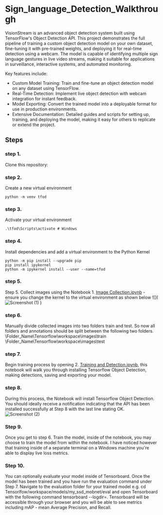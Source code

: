 # Sign_language_Detection_Walkthrough
VisionStream is an advanced object detection system built using TensorFlow's Object Detection API. This project demonstrates the full pipeline of training a custom object detection model on your own dataset, fine-tuning it with pre-trained weights, and deploying it for real-time detection using a webcam. The model is capable of identifying multiple sign language gestures in live video streams, making it suitable for applications in surveillance, interactive systems, and automated monitoring.

Key features include:

* Custom Model Training: Train and fine-tune an object detection model on any dataset using TensorFlow.
* Real-Time Detection: Implement live object detection with webcam integration for instant feedback.
* Model Exporting: Convert the trained model into a deployable format for use in production environments.
* Extensive Documentation: Detailed guides and scripts for setting up, training, and deploying the model, making it easy for others to replicate or extend the project.
## Steps
### step 1. 
Clone this repository:

### step 2. 
Create a new virtual environment
```
python -m venv tfod
```

### step 3.
Activate your virtual environment

```
.\tfod\Scripts\activate # Windows 
```

### step 4.
Install dependencies and add a virtual environment to the Python Kernel
```
python -m pip install --upgrade pip
pip install ipykernel
python -m ipykernel install --user --name=tfod
```

### step 5.
Step 5. Collect images using the Notebook 1. [Image Collection.ipynb](https://github.com/radhika3131/sign_language_Detection/blob/main/1.%20Image%20Collection.ipynb) - ensure you change the kernel to the virtual environment as shown below
![](![Screenshot (1)](https://github.com/radhika3131/sign_language_Detection/assets/102825662/39de89c6-b425-4a59-b131-dc3eb1a3e411)
)

### step 6.
Manually divide collected images into two folders train and test. So now all folders and annotations should be split between the following two folders.
\Folder_Name\Tensorflow\workspace\images\train
\Folder_Name\Tensorflow\workspace\images\test

### step 7. 
Begin training process by opening 2. [Training and Detection.ipynb](https://github.com/radhika3131/sign_language_Detection/blob/main/2.%20Training%20and%20Detection.ipynb), this notebook will walk you through installing Tensorflow Object Detection, making detections, saving and exporting your model.

### step 8.
During this process, the Notebook will install Tensorflow Object Detection. You should ideally receive a notification indicating that the API has been installed successfully at Step 8 with the last line stating OK.
![Screenshot (2)](https://github.com/radhika3131/sign_language_Detection/assets/102825662/8ca5bb31-b230-4180-9323-7712583a8824)

### Step 9. 
Once you get to step 6. Train the model, inside of the notebook, you may choose to train the model from within the notebook. I have noticed however that training inside of a separate terminal on a Windows machine you're able to display live loss metrics.

### Step 10. 
You can optionally evaluate your model inside of Tensorboard. Once the model has been trained and you have run the evaluation command under Step 7. Navigate to the evaluation folder for your trained model e.g.
 cd Tensorlfow/workspace/models/my_ssd_mobnet/eval
and open Tensorboard with the following command
tensorboard --logdir=. 
Tensorboard will be accessible through your browser and you will be able to see metrics including mAP - mean Average Precision, and Recall.
